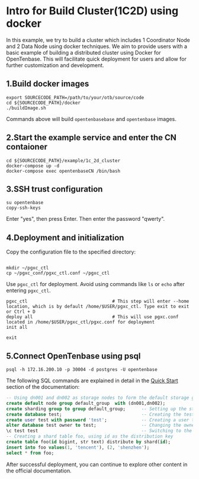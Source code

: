 # Intro for Build Cluster(1C2D) using docker

In this example, we try to build a cluster which includes 1 Coordinator Node and 2 Data Node using docker techniques. We aim to provide users with a basic example of building a distributed cluster using Docker for OpenTenbase. This will facilitate quick deployment for users and allow for further customization and development.

## 1.Build docker images

```shell
export SOURCECODE_PATH=/path/to/your/otb/source/code
cd ${SOURCECODE_PATH}/docker
./buildImage.sh
```

Commands above will build `opentenbasebase` and `opentenbase` images.

## 2.Start the example service and enter the CN contaioner
```shell
cd ${SOURCECODE_PATH}/example/1c_2d_cluster
docker-compose up -d
docker-compose exec opentenbaseCN /bin/bash

```

## 3.SSH trust configuration
```shell
su opentenbase
copy-ssh-keys
```

Enter "yes", then press Enter. Then enter the password "qwerty".

## 4.Deployment and initialization
Copy the configuration file to the specified directory:

```shell

mkdir ~/pgxc_ctl
cp ~/pgxc_conf/pgxc_ctl.conf ~/pgxc_ctl
```
Use `pgxc_ctl` for deployment. Avoid using commands like `ls` or `echo` after entering `pgxc_ctl`.
```shell
pgxc_ctl                                # This step will enter --home location, which is by default /home/$USER/pgxc_ctl. Type exit to exit or Ctrl + D
deploy all                              # This will use pgxc.conf located in /home/$USER/pgxc_ctl/pgxc.conf for deployment
init all

exit
```


## 5.Connect OpenTenbase using psql

```shell
psql -h 172.16.200.10 -p 30004 -d postgres -U opentenbase
```

The following SQL commands are explained in detail in the [Quick Start](https://docs.opentenbase.org/guide/01-quickstart/#_3) section of the documentation:
```sql
-- Using dn001 and dn002 as storage nodes to form the default storage group
create default node group default_group  with (dn001,dn002); 
create sharding group to group default_group;      -- Setting up the storage group for tables of shard type
create database test;                              -- Creating the test database
create user test with password 'test';             -- Creating a user test with password test
alter database test owner to test;                 -- Changing the owner of the test database to the user test
\c test test                                       -- Switching to the test database
-- Creating a shard table foo, using id as the distribution key
create table foo(id bigint, str text) distribute by shard(id);
insert into foo values(1, 'tencent'), (2, 'shenzhen');
select * from foo;
```

After successful deployment, you can continue to explore other content in the official documentation.